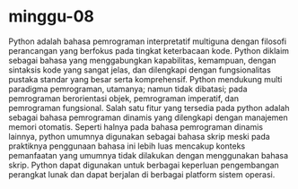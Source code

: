 # minggu-08

Python adalah bahasa pemrograman interpretatif multiguna dengan filosofi perancangan yang berfokus pada tingkat keterbacaan kode.
Python diklaim sebagai bahasa yang menggabungkan kapabilitas, kemampuan, dengan sintaksis kode yang sangat jelas, dan dilengkapi dengan fungsionalitas pustaka standar yang besar serta komprehensif.
Python mendukung multi paradigma pemrograman, utamanya; namun tidak dibatasi; pada pemrograman berorientasi objek, pemrograman imperatif, dan pemrograman fungsional.
Salah satu fitur yang tersedia pada python adalah sebagai bahasa pemrograman dinamis yang dilengkapi dengan manajemen memori otomatis.
Seperti halnya pada bahasa pemrograman dinamis lainnya, python umumnya digunakan sebagai bahasa skrip meski pada praktiknya penggunaan bahasa ini lebih luas mencakup konteks pemanfaatan yang umumnya tidak dilakukan dengan menggunakan bahasa skrip.
Python dapat digunakan untuk berbagai keperluan pengembangan perangkat lunak dan dapat berjalan di berbagai platform sistem operasi.
